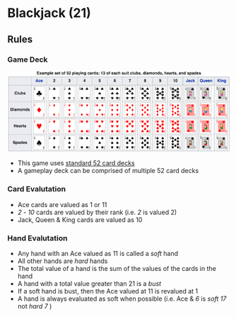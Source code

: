 # Blackjack (21)

## Rules

### Game Deck
![Image of the cards of a standard 52-card deck](readme-resources/deck.png)
* This game uses [standard 52 card decks](https://en.wikipedia.org/wiki/Standard_52-card_deck#Composition)
* A gameplay deck can be comprised of multiple 52 card decks

### Card Evalutation
* Ace cards are valued as 1 or 11
* *2* - *10* cards are valued by their rank (i.e. *2* is valued 2)
* Jack, Queen & King cards are valued as 10

### Hand Evalutation
* Any hand with an Ace valued as 11 is called a *soft* hand
* All other hands are *hard* hands
* The total value of a hand is the sum of the values of the cards in the hand
* A hand with a total value greater than 21 is a *bust*
* If a soft hand is bust, then the Ace valued at 11 is revalued at 1
* A hand is always evaluated as soft when possible (i.e. Ace & *6* is *soft 17* not *hard 7* )